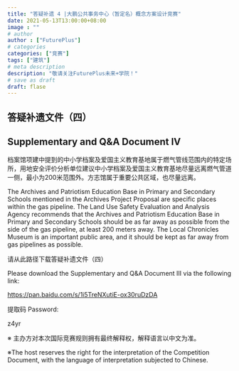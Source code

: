 ```yaml
---
title: "答疑补遗 4 |大鹏公共事务中心（暂定名）概念方案设计竞赛"
date: 2021-05-13T13:00:00+08:00
image : ""
# author
author : ["FuturePlus"]
# categories
categories: ["竞赛"]
tags: ["建筑"]
# meta description
description: "敬请关注FuturePlus未来+学院！"
# save as draft
draft: flase
---
```


## 答疑补遗文件（四） 

## Supplementary and Q&A Document IV

档案馆项建中提到的中小学档案及爱国主义教育基地属于燃气管线范围内的特定场所，用地安全评价分析单位建议中小学档案及爱国主义教育基地尽量远离燃气管道一侧，最小为200米范围外。方志馆属于重要公共区域，也尽量远离。

The Archives and Patriotism Education Base in Primary and Secondary Schools mentioned in the Archives Project Proposal are specific places within the gas pipeline. The Land Use Safety Evaluation and Analysis Agency recommends that the Archives and Patriotism Education Base in Primary and Secondary Schools should be as far away as possible from the side of the gas pipeline, at least 200 meters away. The Local Chronicles Museum is an important public area, and it should be kept as far away from gas pipelines as possible.



请从此路径下载答疑补遗文件（四）

Please download the Supplementary and Q&A Document III via the following link:

https://pan.baidu.com/s/1i5TreNXutiE-ox30ruDzDA

提取码 Password:

z4yr



※ 主办方对本次国际竞赛规则拥有最终解释权，解释语言以中文为准。

※The host reserves the right for the interpretation of the Competition Document, with the language of interpretation subjected to Chinese.

 